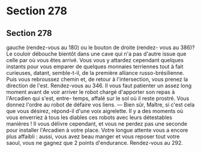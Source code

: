 # Section 278

## Section 278

gauche (rendez-vous au 180) ou le bouton de droite (rendez-
vous au 386)?
Le couloir débouche bientôt dans une cave qui n'a pas d'autre
issue que celle par où vous êtes arrivé. Vous vous y attardez
cependant quelques instants pour vous emparer de quelques
monnaies terriennes tout à fait curieuses, datant, semble-t-il, de
la première alliance russo-brésilienne. Puis vous rebroussez
chemin et, de retour à l'intersection, vous prenez la direction de
l'est. Rendez-vous au 346.
Il vous faut patienter un assez long moment avant de voir arriver
le robot chargé d'apporter son repas à l'Arcadien qui s'est, entre-
temps, affalé sur le sol où il reste prostré. Vous donnez l'ordre au
robot de défaire vos liens.
— Bien sûr, Maître, si c'est cela que vous désirez, répond-il d'une
voix aigrelette.
Il y a des moments où vous enverriez à tous les diables ces robots
avec leurs détestables manières ! Il vous délivre cependant, et
vous ne perdez pas une seconde pour installer l'Arcadien à votre
place. Votre longue attente vous a encore plus affaibli : aussi,
vous avez beau manger et vous reposer tout votre saoul, vous ne
gagnez que 2 points d'endurance. Rendez-vous au 292.